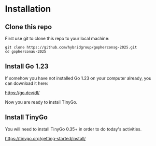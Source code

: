 # Installation

## Clone this repo

First use git to clone this repo to your local machine:

```
git clone https://github.com/hybridgroup/gopherconsg-2025.git
cd gopherconau-2025
```

## Install Go 1.23

If somehow you have not installed Go 1.23 on your computer already, you can download it here:

https://go.dev/dl/

Now you are ready to install TinyGo.

## Install TinyGo

You will need to install TinyGo 0.35+ in order to do today's activities.

https://tinygo.org/getting-started/install/
